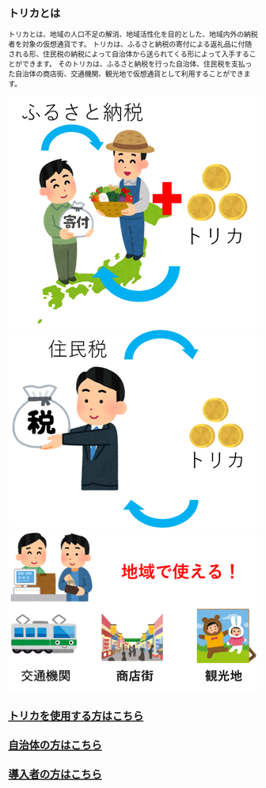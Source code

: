 ## トリカとは　　
  
トリカとは、地域の人口不足の解消、地域活性化を目的とした、地域内外の納税者を対象の仮想通貨です。
トリカは、ふるさと納税の寄付による返礼品に付随される形、住民税の納税によって自治体から送られてくる形によって入手することができます。
そのトリカは、ふるさと納税を行った自治体、住民税を支払った自治体の商店街、交通機関、観光地で仮想通貨として利用することができます。  

![リンクテキスト](./image/hurusatonouzei.png)<br>
![リンクテキスト](./image/jyuuminnzei.png)<br>
![リンクテキスト](./image/tukaerutokoro.png)<br>


## [トリカを使用する方はこちら](./client)  
## [自治体の方はこちら](./government)   
## [導入者の方はこちら](./store) 

